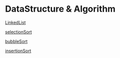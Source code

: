 # DataStructure & Algorithm

[LinkedList](https://github.com/haileykim1/DataStructure/blob/master/DataStructure/LinkedList.cpp)

[selectionSort](https://github.com/haileykim1/DataStructure/blob/master/DataStructure/selectionSort.cpp)

[bubbleSort](https://github.com/haileykim1/DataStructure/blob/master/DataStructure/bubbleSort.cpp)

[insertionSort](https://github.com/haileykim1/DataStructure/blob/master/DataStructure/insertionSort.cpp)
